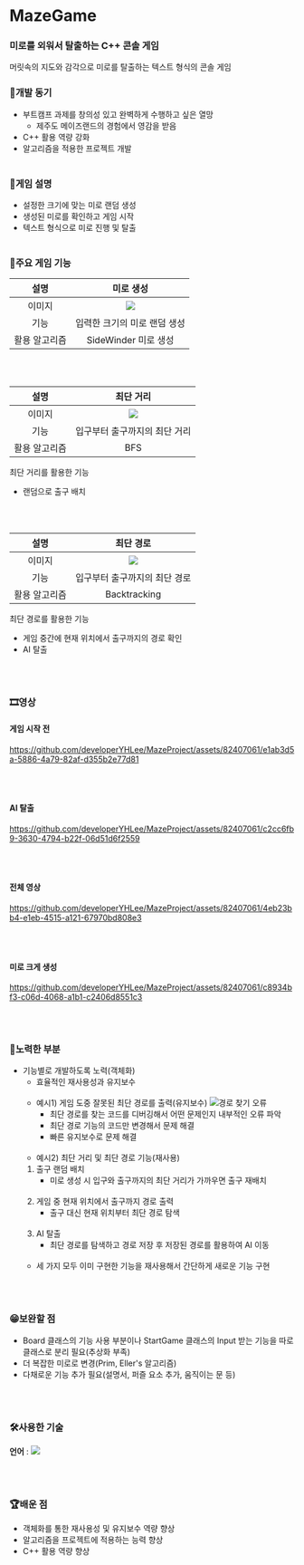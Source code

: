 # MazeGame
### 미로를 외워서 탈출하는 C++ 콘솔 게임
머릿속의 지도와 감각으로 미로를 탈출하는 텍스트 형식의 콘솔 게임

### 🚀개발 동기
* 부트캠프 과제를 창의성 있고 완벽하게 수행하고 싶은 열망
  * 제주도 메이즈랜드의 경험에서 영감을 받음
* C++ 활용 역량 강화
* 알고리즘을 적용한 프로젝트 개발
<br></br>

### 📜게임 설명
* 설정한 크기에 맞는 미로 랜덤 생성
* 생성된 미로를 확인하고 게임 시작
* 텍스트 형식으로 미로 진행 및 탈출
<br></br>

### 🎯주요 게임 기능
설명|미로 생성
:-:|:-:
이미지|<img src="https://github.com/developerYHLee/MazeProject/assets/82407061/7cd5bf68-6e59-40f7-b151-8b2760e4ff93"/>
기능|입력한 크기의 미로 랜덤 생성
활용 알고리즘|SideWinder 미로 생성

<br></br>

설명|최단 거리
:-:|:-:
이미지|<img src="https://github.com/developerYHLee/MazeProject/assets/82407061/a24fe174-bd39-40e0-ba8b-727b1c5ca17f"/>
기능|입구부터 출구까지의 최단 거리
활용 알고리즘|BFS

최단 거리를 활용한 기능
* 랜덤으로 출구 배치

<br></br>

설명|최단 경로
:-:|:-:
이미지|<img src="https://github.com/developerYHLee/MazeProject/assets/82407061/0f14ed3a-06a0-47c7-abc5-9fe9da35bfdc"/>
기능|입구부터 출구까지의 최단 경로
활용 알고리즘|Backtracking

최단 경로를 활용한 기능
* 게임 중간에 현재 위치에서 출구까지의 경로 확인
* AI 탈출

<br></br>

### 🎞영상
#### 게임 시작 전
https://github.com/developerYHLee/MazeProject/assets/82407061/e1ab3d5a-5886-4a79-82af-d355b2e77d81

<br></br>

#### AI 탈출
https://github.com/developerYHLee/MazeProject/assets/82407061/c2cc6fb9-3630-4794-b22f-06d51d6f2559

<br></br>

#### 전체 영상
https://github.com/developerYHLee/MazeProject/assets/82407061/4eb23bb4-e1eb-4515-a121-67970bd808e3

<br></br>

#### 미로 크게 생성
https://github.com/developerYHLee/MazeProject/assets/82407061/c8934bf3-c06d-4068-a1b1-c2406d8551c3

<br></br>

### 🔧노력한 부분
* 기능별로 개발하도록 노력(객체화)
  *  효율적인 재사용성과 유지보수
    <br></br>
  *  예시1) 게임 도중 잘못된 최단 경로를 출력(유지보수)
     ![경로 찾기 오류](https://github.com/developerYHLee/MazeProject/assets/82407061/051a5ccb-ddcc-4a03-9253-6c75517d352e)
     *  최단 경로를 찾는 코드를 디버깅해서 어떤 문제인지 내부적인 오류 파악
     *  최단 경로 기능의 코드만 변경해서 문제 해결
     *  빠른 유지보수로 문제 해결
    <br></br>
  *  예시2) 최단 거리 및 최단 경로 기능(재사용)
   1. 출구 랜덤 배치
      *  미로 생성 시 입구와 출구까지의 최단 거리가 가까우면 출구 재배치
        <br></br>
   2. 게임 중 현재 위치에서 출구까지 경로 출력
      *  출구 대신 현재 위치부터 최단 경로 탐색
        <br></br>
   3. AI 탈출
      *  최단 경로를 탐색하고 경로 저장 후 저장된 경로를 활용하여 AI 이동
        <br></br>  
    *  세 가지 모두 이미 구현한 기능을 재사용해서 간단하게 새로운 기능 구현

<br></br>

### 😁보완할 점
   * Board 클래스의 기능 사용 부분이나 StartGame 클래스의 Input 받는 기능을 따로 클래스로 분리 필요(추상화 부족)
   * 더 복잡한 미로로 변경(Prim, Eller's 알고리즘)
   * 다채로운 기능 추가 필요(설명서, 퍼즐 요소 추가, 움직이는 문 등)

<br></br>

### 🛠사용한 기술
**언어** : <img src="https://img.shields.io/badge/C++-purple?style=flat-square&logo=cplusplus&logoColor=#00599C"/>

<br></br>

### 🏆배운 점
* 객체화를 통한 재사용성 및 유지보수 역량 향상
* 알고리즘을 프로젝트에 적용하는 능력 향상
* C++ 활용 역량 향상

<br></br>

